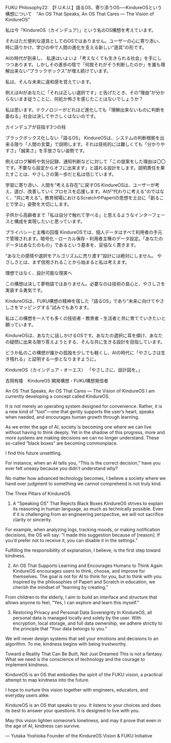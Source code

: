 FUKU Philosophy22: 【F.U.K.U.】語るOS、寄り添うOS──KindureOSという構想について　"An OS That Speaks, An OS That Cares — The Vision of KindureOS"

私は今「KindureOS（カインデュア）」という名のOS構想を考えています。

それはただ便利な道具としてのOSではありません。ユーザーの心に寄り添い、時に語りかけ、学びの中で人間の進化を支える新しい“道具”の形です。

AIの時代が到来し、 私達はいよいよ「考えなくても生きられる社会」を手にしつつあります。しかしその進歩の陰で「何故それがそう判断したのか」を誰も理解出来ない“ブラックボックス”が増え続けています。

私は、そんな未来に違和感を覚えています。

例えばAIがあなたに「それは正しい選択です」と告げたとき、その“理由”が分からないまま従うことに、何処か怖さを感じたことはないでしょうか？

私は思います。テクノロジーがどれほど進化しても「理解出来ないものに判断を委ねる」社会は決してやさしくはないのです。

カインデュアが目指す3つの柱

ブラックボックス化しない「語るOS」
KindureOSは、システムの判断根拠を出来る限り「人間の言葉」で説明します。それは技術的には難しくても「分かりやすさ」「誠実さ」を手放さない姿勢です。

例えばログ解析や気分記録、通知判断などに対して「この提案をした理由は〇〇です。不要なら設定からオフに出来ます」と語れる設計をします。説明責任を果たすことは、やさしさの第一歩だと私は信じています。

学習に寄り添い、人間を“考える存在”に戻すOS
KindureOSは、ユーザーが考え、選び、改善していくプロセスを応援します。AIが“代わりに考える”のではなく、“共に考える”。教育現場におけるScratchやPapertの思想を土台に「創ることで学ぶ」姿勢を大切にします。

子供から高齢者まで「私は自分で触れて学べる」と思えるようなインターフェースと構成を実現したいと思っています。

プライバシーと主権の回復
KindureOSでは、個人データはすべて利用者の手元で管理されます。暗号化・ローカル保存・利用者主権のデータ設定。「あなたのデータはあなたのもの」であるという基本を、妥協なく貫きます。

“あなたの感情や選択をアルゴリズムに売り渡す”設計には絶対にしません。
やさしさとは、まず信用されることから始まると私は考えます。

理想ではなく、設計可能な現実へ

この構想は決して夢物語ではありません。必要なのは技術の良心と、やさしさを実装する勇気です。

KindureOSは、FUKU構想の精神を宿した「語るOS」であり“未来に向けてやさしさをマッピングする”試みでもあります。

私はこの構想を一人でも多くの技術者・教育者・生活者と共に育てていきたいと願っています。

KindureOSは、あなたに話しかけるOSです。あなたの選択に耳を傾け、あなたの疑問に出来る限り答えようとする、そんな共に生きる設計を目指しています。

どうか私のこの構想が誰かの孤独を少しでも軽くし、AIの時代に「やさしさは生き残れる」と証明する一歩となりますように。

KindureOS（カインデュア・オーエス）
「やさしさに、設計図を。」

吉岡有隆　KindureOS 開発構想・FUKU構想発信者

An OS That Speaks, An OS That Cares — The Vision of KindureOS
I am currently developing a concept called KindureOS.

It is not merely an operating system designed for convenience.
Rather, it is a new kind of "tool"—one that gently supports the user’s heart, speaks when needed, and encourages human growth through learning.

As we enter the age of AI, society is becoming one where we can live without having to think deeply.
Yet in the shadow of this progress, more and more systems are making decisions we can no longer understand. These so-called “black boxes” are becoming commonplace.

I find this future unsettling.

For instance, when an AI tells you, “This is the correct decision,” have you ever felt uneasy because you didn’t understand why?

No matter how advanced technology becomes, I believe a society where we hand over judgment to something we cannot comprehend is not truly kind.

The Three Pillars of KindureOS
1. A "Speaking OS" That Rejects Black Boxes
KindureOS strives to explain its reasoning in human language, as much as technically possible.
Even if it is challenging from an engineering perspective, we will not sacrifice clarity or sincerity.

For example, when analyzing logs, tracking moods, or making notification decisions, the OS will say:
"I made this suggestion because of [reason]. If you’d prefer not to receive it, you can disable it in the settings."

Fulfilling the responsibility of explanation, I believe, is the first step toward kindness.

2. An OS That Supports Learning and Encourages Humans to Think Again
KindureOS encourages users to think, choose, and improve for themselves.
The goal is not for AI to think for you, but to think with you.
Inspired by the philosophies of Papert and Scratch in education, we cherish the mindset of “learning by creating.”

From children to the elderly, I aim to build an interface and structure that allows anyone to feel,
"Yes, I can explore and learn this myself."

3. Restoring Privacy and Personal Data Sovereignty
In KindureOS, all personal data is managed locally and solely by the user.
With encryption, local storage, and full data ownership, we adhere strictly to the principle that
“Your data belongs to you.”

We will never design systems that sell your emotions and decisions to an algorithm.
To me, kindness begins with being trustworthy.

Toward a Reality That Can Be Built, Not Just Dreamed
This is not a fantasy.
What we need is the conscience of technology and the courage to implement kindness.

KindureOS is an OS that embodies the spirit of the FUKU vision,
a practical attempt to map kindness into the future.

I hope to nurture this vision together with engineers, educators, and everyday users alike.

KindureOS is an OS that speaks to you.
It listens to your choices and does its best to answer your questions.
It is designed to live with you.

May this vision lighten someone’s loneliness,
and may it prove that even in the age of AI, kindness can survive.

— Yutaka Yoshioka
Founder of the KindureOS Vision & FUKU Initiative
